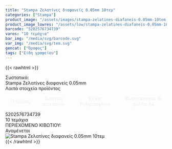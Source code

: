```yaml
---
title: "Stampa Ζελατίνες διαφανείς 0.05mm 10τεμ"
categories: ["Stampa"]
product_image: "/assets/images/stampa-zelatines-diafaneis-0.05mm-10tem.jpg"
product_image_lowres: "/assets/low/stampa-zelatines-diafaneis-0.05mm-10tem.jpg"
barcode: "5202576734739"
varos: "10 τεμάχια"
bar_img: "/media/svg/barcode.svg"
var_img: "/media/svg/tem.svg"
gencat: ["Όροφος"]
tags: ["Είδη γραφείου"]
---
```

{{< rawhtml >}}
<style>
    .stpinout {
    display: grid;
    grid-template-columns: auto auto auto auto;
    text-align: center;
    gap: 5px;
}
.stpin {
    
    display: flex;
    align-items: center;
    justify-content: center;
    padding: 15px;
    color: #eee;
}
    
    @media only screen and (max-width:700px) {
        

        .stpinout {
            grid-template-columns: auto;
           
    }
</style>
<div class="sload701"><div class="product"><div id="sistatika">Συστατικά:</div><div class="alltext">Stampa Ζελατίνες διαφανείς 0.05mm<br></div><div id="loipa">Λοιπά στοιχεία προϊόντος</div><div class="keno"></div>
<div class="stpinout sfwb">
<div class="stpin sred">11 τρύπες</div>
<div class="stpin s444">Άνοιγμα από πάνω</div>
<div class="stpin sred">Υλικο: Polypropylene</div>
<div class="stpin s444">Χωρητικότητα 15 φυλλα Α4</div></div><div class="keno"></div><div id="barcode"><div id="barimage1"></div><span id="bartext">5202576734739</span></div><div id="varos"><div id="temimg"></div><span id="varostext">10 τεμάχια</span></div><div id="kivotio">ΠΕΡΙΕΧΟΜΕΝΟ ΚΙΒΩΤΙΟΥ:<br>Αναμένεται</div><div class="pimg"><img alt="Stampa Ζελατίνες διαφανείς 0.05mm 10τεμ" title="Stampa Ζελατίνες διαφανείς 0.05mm 10τεμ" src="/assets/images/stampa-zelatines-diafaneis-0.05mm-10tem.jpg"></div></div></div>
{{< /rawhtml >}}


